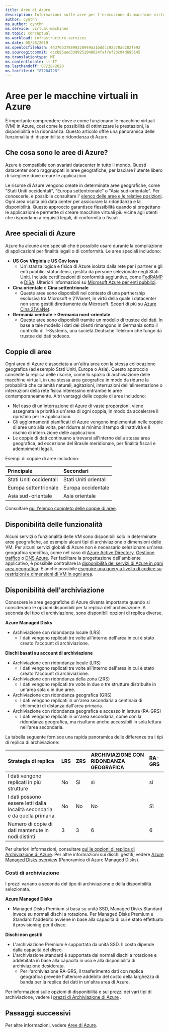 ```yaml
---
title: Aree di Azure
description: Informazioni sulle aree per l'esecuzione di macchine virtuali in Azure.
author: cynthn
ms.author: cynthn
ms.service: virtual-machines
ms.topic: conceptual
ms.workload: infrastructure-services
ms.date: 05/28/2019
ms.openlocfilehash: 44370b378899228949aa1bddcc92570ad282fe92
ms.sourcegitcommit: dccb85aed33d9251048024faf7ef23c94d695145
ms.translationtype: MT
ms.contentlocale: it-IT
ms.lasthandoff: 07/28/2020
ms.locfileid: "87284728"
---
```

# <a name="regions-for-virtual-machines-in-azure"></a>Aree per le macchine virtuali in Azure

È importante comprendere dove e come funzionano le macchine virtuali (VM) in Azure, così come le possibilità di ottimizzare le prestazioni, la disponibilità e la ridondanza. Questo articolo offre una panoramica delle funzionalità di disponibilità e ridondanza di Azure.


## <a name="what-are-azure-regions"></a>Che cosa sono le aree di Azure?
Azure è compatibile con svariati datacenter in tutto il mondo. Questi datacenter sono raggruppati in aree geografiche, per lasciare l'utente libero di scegliere dove creare le applicazioni. 

Le risorse di Azure vengono create in determinate aree geografiche, come "Stati Uniti occidentali", "Europa settentrionale" o "Asia sud-orientale". Per conoscerle, è possibile consultare l' [elenco delle aree e le relative posizioni](https://azure.microsoft.com/regions/). Ogni area ospita più data center per assicurare la ridondanza e la disponibilità. Questo approccio garantisce flessibilità quando si progettano le applicazioni e permette di creare macchine virtuali più vicine agli utenti che rispondano a requisiti legali, di conformità o fiscali.

## <a name="special-azure-regions"></a>Aree speciali di Azure
Azure ha alcune aree speciali che è possibile usare durante la compilazione di applicazioni per finalità legali o di conformità. Le aree speciali includono:

* **US Gov Virginia** e **US Gov Iowa**
  * Un'istanza logica e fisica di Azure isolata dalla rete per i partner e gli enti pubblici statunitensi, gestita da persone selezionate negli Stati Uniti. Include certificazioni di conformità aggiuntive, come [FedRAMP](https://www.microsoft.com/en-us/TrustCenter/Compliance/FedRAMP) e [DISA](https://www.microsoft.com/en-us/TrustCenter/Compliance/DISA). Ulteriori informazioni su [Microsoft Azure per enti pubblici](https://azure.microsoft.com/features/gov/).
* **Cina orientale** e **Cina settentrionale**
  * Queste aree sono disponibili nel contesto di una partnership esclusiva tra Microsoft e 21Vianet, in virtù della quale i datacenter non sono gestiti direttamente da Microsoft. Scopri di più su [Azure Cina 21ViaNet](https://www.windowsazure.cn/).
* **Germania centrale** e **Germania nord-orientale**
  * Queste aree sono disponibili tramite un modello di trustee dei dati. In base a tale modello i dati dei clienti rimangono in Germania sotto il controllo di T-Systems, una società Deutsche Telekom che funge da trustee dei dati tedesco.

## <a name="region-pairs"></a>Coppie di aree
Ogni area di Azure è associata a un'altra area con la stessa collocazione geografica (ad esempio Stati Uniti, Europa o Asia). Questo approccio consente la replica delle risorse, come lo spazio di archiviazione delle macchine virtuali, in una stessa area geografica in modo da ridurre la probabilità che calamità naturali, agitazioni, interruzioni dell'alimentazione o interruzioni della rete fisica interessino entrambe le aree contemporaneamente. Altri vantaggi delle coppie di aree includono:

* Nel caso di un'interruzione di Azure di vaste proporzioni, viene assegnata la priorità a un'area di ogni coppia, in modo da accelerare il ripristino per le applicazioni. 
* Gli aggiornamenti pianificati di Azure vengono implementati nelle coppie di aree uno alla volta, per ridurre al minimo il tempo di inattività e il rischio di interruzione delle applicazioni.
* Le coppie di dati continuano a trovarsi all'interno della stessa area geografica, ad eccezione del Brasile meridionale, per finalità fiscali e adempimenti legali.

Esempi di coppie di aree includono:

| Principale | Secondari |
|:--- |:--- |
| Stati Uniti occidentali |Stati Uniti orientali |
| Europa settentrionale |Europa occidentale |
| Asia sud-orientale |Asia orientale |

Consultare [qui l'elenco completo delle coppie di aree](../best-practices-availability-paired-regions.md#what-are-paired-regions).

## <a name="feature-availability"></a>Disponibilità delle funzionalità
Alcuni servizi o funzionalità delle VM sono disponibili solo in determinate aree geografiche, ad esempio alcuni tipi di archiviazione o dimensioni delle VM. Per alcuni servizi globali di Azure non è necessario selezionare un'area geografica specifica, come nel caso di [Azure Active Directory](../active-directory/fundamentals/active-directory-whatis.md), [Gestione traffico](../traffic-manager/traffic-manager-overview.md) o [DNS Azure](../dns/dns-overview.md). Per facilitare la progettazione dell'ambiente applicativo, è possibile controllare la [disponibilità dei servizi di Azure in ogni area geografica](https://azure.microsoft.com/regions/#services). È anche possibile [eseguire una query a livello di codice su restrizioni e dimensioni di VM in ogni area](../azure-resource-manager/templates/error-sku-not-available.md).

## <a name="storage-availability"></a>Disponibilità dell'archiviazione
Conoscere le aree geografiche di Azure diventa importante quando si considerano le opzioni disponibili per la replica dell'archiviazione. A seconda del tipo di archiviazione, sono disponibili opzioni di replica diverse.

**Azure Managed Disks**
* Archiviazione con ridondanza locale (LRS)
  * I dati vengono replicati tre volte all'interno dell'area in cui è stato creato l'account di archiviazione.

**Dischi basati su account di archiviazione**
* Archiviazione con ridondanza locale (LRS)
  * I dati vengono replicati tre volte all'interno dell'area in cui è stato creato l'account di archiviazione.
* Archiviazione con ridondanza della zona (ZRS)
  * I dati vengono replicati tre volte in due o tre strutture distribuite in un'area sola o in due aree.
* Archiviazione con ridondanza geografica (GRS)
  * I dati vengono replicati in un'area secondaria a centinaia di chilometri di distanza dall'area primaria.
* Archiviazione con ridondanza geografica e accesso in lettura (RA-GRS)
  * I dati vengono replicati in un'area secondaria, come con la ridondanza geografica, ma risultano anche accessibili in sola lettura nell'area secondaria.

La tabella seguente fornisce una rapida panoramica delle differenze tra i tipi di replica di archiviazione:

| Strategia di replica | LRS | ZRS | ARCHIVIAZIONE CON RIDONDANZA GEOGRAFICA | RA-GRS |
|:--- |:--- |:--- |:--- |:--- |
| I dati vengono replicati in più strutture |No |Sì |sì |sì |
| I dati possono essere letti dalla località secondaria e da quella primaria. |No |No |No |Sì |
| Numero di copie di dati mantenute in nodi distinti |3 |3 |6 |6 |

Per ulteriori informazioni, consultare [qui le opzioni di replica di Archiviazione di Azure](../storage/common/storage-redundancy.md). Per altre informazioni sui dischi gestiti, vedere [Azure Managed Disks overview](./windows/managed-disks-overview.md) (Panoramica di Azure Managed Disks).

### <a name="storage-costs"></a>Costi di archiviazione
I prezzi variano a seconda del tipo di archiviazione e della disponibilità selezionata.

**Azure Managed Disks**
* Managed Disks Premium si basa su unità SSD, Managed Disks Standard invece su normali dischi a rotazione. Per Managed Disks Premium e Standard l'addebito avviene in base alla capacità di cui è stato effettuato il provisioning per il disco.

**Dischi non gestiti**
* L'archiviazione Premium è supportata da unità SSD. Il costo dipende dalla capacità del disco.
* L'archiviazione standard è supportata dai normali dischi a rotazione e addebitata in base alla capacità in uso e alla disponibilità di archiviazione desiderata.
  * Per l'archiviazione RA-GRS, il trasferimento dati con replica geografica prevede l'ulteriore addebito del costo della larghezza di banda per la replica dei dati in un'altra area di Azure.

Per informazioni sulle opzioni di disponibilità e sui prezzi dei vari tipi di archiviazione, vedere i [prezzi di Archiviazione di Azure](https://azure.microsoft.com/pricing/details/storage/) .

## <a name="next-steps"></a>Passaggi successivi

Per altre informazioni, vedere [Aree di Azure](https://azure.microsoft.com/global-infrastructure/regions/).